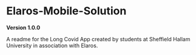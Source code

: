 # Elaros-Mobile-Solution

**Version 1.0.0**

A readme for the Long Covid App created by students at Sheffield Hallam University in association with Elaros.
